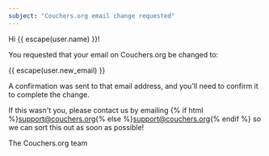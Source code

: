 ```yaml
---
subject: "Couchers.org email change requested"
---
```


Hi {{ escape(user.name) }}!

You requested that your email on Couchers.org be changed to:

{{ escape(user.new_email) }}

A confirmation was sent to that email address, and you'll need to confirm it to complete the change.

If this wasn't you, please contact us by emailing {% if html %}<a href="mailto:support@couchers.org">support@couchers.org</a>{% else %}<support@couchers.org>{% endif %} so we can sort this out as soon as possible!

The Couchers.org team

